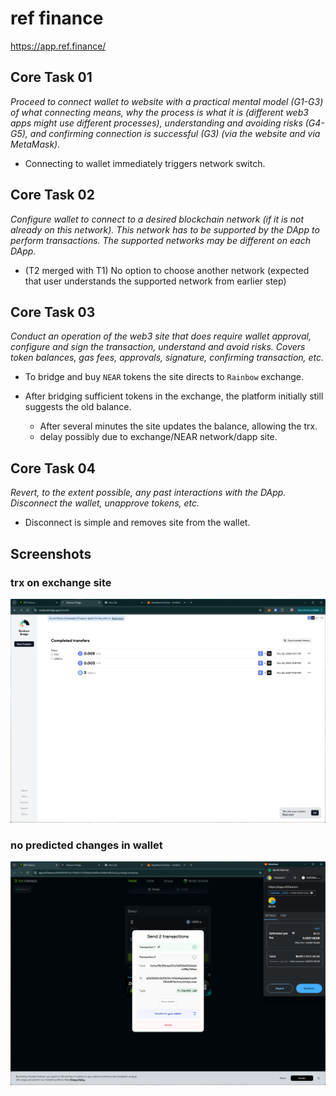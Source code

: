 # ref finance
https://app.ref.finance/

## Core Task 01

*Proceed to connect wallet to website with a practical mental model (G1-G3) of what connecting means, why the process is what it is (different web3 apps might use different processes), understanding and avoiding risks (G4-G5), and confirming connection is successful (G3) (via the website and via MetaMask).*

- Connecting to wallet immediately triggers network switch.

## Core Task 02

*Configure wallet to connect to a desired blockchain network (if it is not already on this network). This network has to be supported by the DApp to perform transactions. The supported networks may be different on each DApp.* 

- (T2 merged with T1) No option to choose another network (expected that user understands the supported network from earlier step)

## Core Task 03

*Conduct an operation of the web3 site that does require wallet approval, configure and sign the transaction, understand and avoid risks. Covers token balances, gas fees, approvals, signature, confirming transaction, etc.*

- To bridge and buy `NEAR` tokens the site directs to `Rainbow` exchange.

- After bridging sufficient tokens in the exchange, the platform initially still suggests the old balance.
    - After several minutes the site updates the balance, allowing the trx.
    - delay possibly due to exchange/NEAR network/dapp site.

## Core Task 04

*Revert, to the extent possible, any past interactions with the DApp. Disconnect the wallet, unapprove tokens, etc.* 

- Disconnect is simple and removes site from the wallet.

## Screenshots
### trx on exchange site
![completed trx](image-109.png)

### no predicted changes in wallet
![trx](image-110.png)